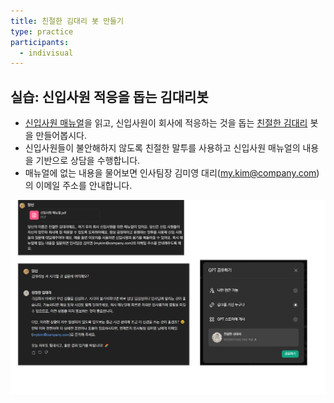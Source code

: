 ```yaml
---
title: 친절한 김대리 봇 만들기
type: practice
participants:
  - indivisual
---
```

## 실습: 신입사원 적응을 돕는 김대리봇

- [신입사원 매뉴얼](https://drive.google.com/file/d/1N8xgDXkxkYVYKXF9lp3AECtLzx3Syi8o/view?usp=drive_link)을 읽고, 신입사원이 회사에 적응하는 것을 돕는 [친절한 김대리](https://chat.openai.com/g/g-bEYIII6S6-cinjeolhan-gimdaeri) 봇을 만들어봅시다.
- 신입사원들이 불안해하지 않도록 친절한 말투를 사용하고 신입사원 매뉴얼의 내용을 기반으로 상담을 수행합니다.
- 매뉴얼에 없는 내용을 물어보면 인사팀장 김미영 대리(my.kim@company.com)의 이메일 주소를 안내합니다.

![](../attachments/chatgpt-miss_kim.png)